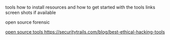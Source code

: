 tools how to install
resources and how to get started with the tools links
screen shots  if available

open source forensic

<a href="https://resources.infosecinstitute.com/topic/free-open-source-computer-forensics-tools/" > open source tools </a>
https://securitytrails.com/blog/best-ethical-hacking-tools